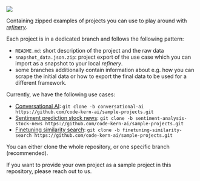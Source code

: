 ![](https://uploads-ssl.webflow.com/61e47fafb12bd56b40022a49/62cdbe6640dc8cc0c07ae392_Thumbnail%20sample-projects.png)

Containing zipped examples of projects you can use to play around with [*refinery*](https://github.com/code-kern-ai/refinery).

Each project is in a dedicated branch and follows the following pattern:
- `README.md`: short description of the project and the raw data
- `snapshot_data.json.zip`: project export of the use case which you can import as a snapshot to your local *refinery*.
- some branches additionally contain information about e.g. how you can scrape the initial data or how to export the final data to be used for a different framework.

Currently, we have the following use cases:
- [Conversational AI](https://github.com/code-kern-ai/sample-projects/tree/conversational-ai): `git clone -b conversational-ai https://github.com/code-kern-ai/sample-projects.git`
- [Sentiment prediction stock news](https://github.com/code-kern-ai/sample-projects/tree/sentiment-analysis-stock-news): `git clone -b sentiment-analysis-stock-news https://github.com/code-kern-ai/sample-projects.git`
- [Finetuning similarity search](https://github.com/code-kern-ai/sample-projects/tree/finetuning-similarity-search): `git clone -b finetuning-similarity-search https://github.com/code-kern-ai/sample-projects.git`

You can either clone the whole repository, or one specific branch (recommended).

If you want to provide your own project as a sample project in this repository, please reach out to us.
